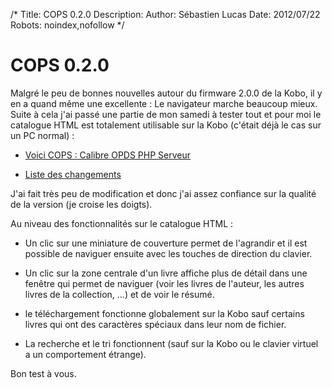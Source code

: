 /*
Title: COPS 0.2.0
Description: 
Author: Sébastien Lucas
Date: 2012/07/22
Robots: noindex,nofollow
*/
# COPS 0.2.0

Malgré le peu de bonnes nouvelles autour du firmware 2.0.0 de la Kobo, il y en a quand même une excellente : Le navigateur marche beaucoup mieux. Suite à cela j'ai passé une partie de mon samedi à tester tout et pour moi le catalogue HTML est totalement utilisable sur la Kobo (c'était déjà le cas sur un PC normal) : 

*	[Voici COPS : Calibre OPDS PHP Serveur](/fr/oss/calibre-opds-php-server)

*	[Liste des changements](/fr/oss/calibre-opds-php-server-changelog)

J'ai fait très peu de modification et donc j'ai assez confiance sur la qualité de la version (je croise les doigts).

Au niveau des fonctionnalités sur le catalogue HTML : 

*	Un clic sur une miniature de couverture permet de l'agrandir et il est possible de naviguer ensuite avec les touches de direction du clavier.

*	Un clic sur la zone centrale d'un livre affiche plus de détail dans une fenêtre qui permet de naviguer (voir les livres de l'auteur, les autres livres de la collection, ...) et de voir le résumé.

*	le téléchargement fonctionne globalement sur la Kobo sauf certains livres qui ont des caractères spéciaux dans leur nom de fichier.

*	La recherche et le tri fonctionnent (sauf sur la Kobo ou le clavier virtuel a un comportement étrange). 
 
Bon test à vous.



